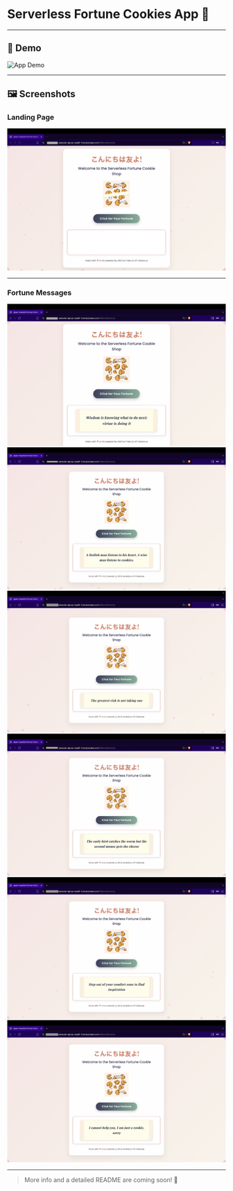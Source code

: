 # Serverless Fortune Cookies App 🥠

---

## 🎥 Demo

![App Demo](https://raw.githubusercontent.com/sa-uwu/Projects/main/Serverless%20Fortune%20Cookies/demo.gif)

---

## 🖼️ Screenshots

### Landing Page

![Landing page for the app](https://raw.githubusercontent.com/sa-uwu/Projects/main/Serverless%20Fortune%20Cookies/Homepage.png)

---

### Fortune Messages

![Fortune messages](https://raw.githubusercontent.com/sa-uwu/Projects/main/Serverless%20Fortune%20Cookies/Fortune%201.png) ![Fortune message](https://raw.githubusercontent.com/sa-uwu/Projects/main/Serverless%20Fortune%20Cookies/Fortune%202.png) ![Fortune message](https://raw.githubusercontent.com/sa-uwu/Projects/main/Serverless%20Fortune%20Cookies/Fortune%203.png) ![Fortune message](https://raw.githubusercontent.com/sa-uwu/Projects/main/Serverless%20Fortune%20Cookies/Fortune%204.png) ![Fortune message](https://raw.githubusercontent.com/sa-uwu/Projects/main/Serverless%20Fortune%20Cookies/Fortune%205.png) ![Fortune message](https://raw.githubusercontent.com/sa-uwu/Projects/main/Serverless%20Fortune%20Cookies/Fortune%206.png)

---

> More info and a detailed README are coming soon! 🚀
